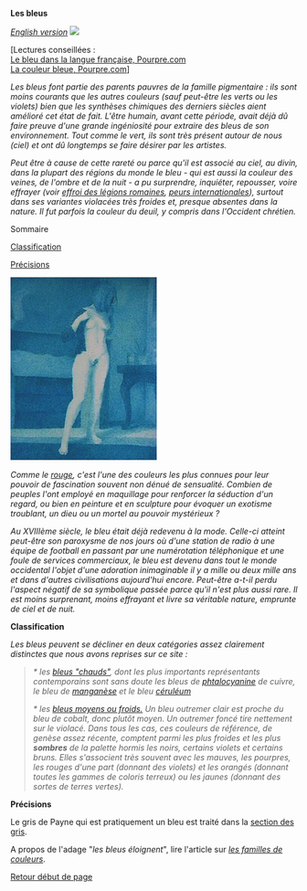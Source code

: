   

**Les bleus**

_[English version](english/blue.html) [![](https://cbonvin.fr/sites/www.artrealite.com/images/unionjack.jpg)](english/blue.html)_ 

\[Lectures conseillées :  
[Le bleu dans la langue française, Pourpre.com](http://www.pourpre.com/langue/expressions.php#bleu)  
[La couleur bleue, Pourpre.com](http://pourpre.com/chroma/dico.php?typ=fiche&&ent=bleu)\] 

_Les bleus font partie des parents pauvres de la famille pigmentaire : ils sont moins courants que les autres couleurs (sauf peut-être les verts ou les violets) bien que les synthèses chimiques des derniers siècles aient amélioré cet état de fait. L'être humain, avant cette période, avait déjà dû faire preuve d'une grande ingéniosité pour extraire des bleus de son environnement. Tout comme le vert, ils sont très présent autour de nous (ciel) et ont dû longtemps se faire désirer par les artistes._

_Peut être à cause de cette rareté ou parce qu'il est associé au ciel, au divin, dans la plupart des régions du monde le bleu - qui est aussi la couleur des veines, de l'ombre et de la nuit - a pu surprendre, inquiéter, repousser, voire effrayer (voir [effroi des légions romaines](bleusfroids.html#peurromaine), [peurs internationales](bleusfroids.html#peurinternationale)), surtout dans ses variantes violacées très froides et, presque absentes dans la nature. Il fut parfois la couleur du deuil, y compris dans l'Occident chrétien._

Sommaire

[Classification](bleus.html#classification)

[Précisions](bleus.html#precisions)

![](images/mvca0004vw.jpg)

_Comme le [rouge](rouges.html), c'est l'une des couleurs les plus connues pour leur pouvoir de fascination souvent non dénué de sensualité. Combien de peuples l'ont employé en maquillage pour renforcer la séduction d'un regard, ou bien en peinture et en sculpture pour évoquer un exotisme troublant, un dieu ou un mortel au pouvoir mystérieux ?_

_Au XVIIIème siècle, le bleu était déjà redevenu à la mode. Celle-ci atteint peut-être son paroxysme de nos jours où d'une station de radio à une équipe de football en passant par une numérotation téléphonique et une foule de services commerciaux, le bleu est devenu dans tout le monde occidental l'objet d'une adoration inimaginable il y a mille ou deux mille ans et dans d'autres civilisations aujourd'hui encore. Peut-être a-t-il perdu l'aspect négatif de sa symbolique passée parce qu'il n'est plus aussi rare. Il est moins surprenant, moins effrayant et livre sa véritable nature, emprunte de ciel et de nuit._

**Classification**

_Les bleus peuvent se décliner en deux catégories assez clairement distinctes que nous avons reprises sur ce site :_

> _\* les [bleus "chauds"](bleuschauds.html), dont les plus importants représentants contemporains sont sans doute les bleus de [phtalocyanine](phtalocyanines.html) de cuivre, le bleu de [manganèse](bleuschauds.html#lebleudemanganese) et le bleu [céruléum](bleuschauds.html#leceruleum)_
> 
> _\* les [bleus moyens ou froids.](bleusfroids.html) Un bleu outremer clair est proche du bleu de cobalt, donc plutôt moyen. Un outremer foncé tire nettement sur le violacé. Dans tous les cas, ces couleurs de référence, de genèse assez récente, comptent parmi les plus froides et les plus **sombres** de la palette hormis les noirs, certains violets et certains bruns. Elles s'associent très souvent avec les mauves, les pourpres, les rouges d'une part (donnant des violets) et les orangés (donnant toutes les gammes de coloris terreux) ou les jaunes (donnant des sortes de terres vertes)._

**Précisions**

Le gris de Payne qui est pratiquement un bleu est traité dans la [section des gris](gris.html).

A propos de l'adage "_les bleus éloignent_", lire l'article sur _[les familles de couleurs](famillesdecouleurs.html)_.

[Retour début de page](bleus.html#debut)
